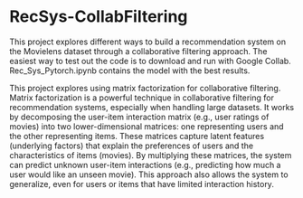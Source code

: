 # RecSys-CollabFiltering
This project explores different ways to build a recommendation system on the Movielens dataset through a collaborative filtering approach. The easiest way to test out the code is to download and run with Google Collab. Rec_Sys_Pytorch.ipynb contains the model with the best results.

This project explores using matrix factorization for collaborative filtering. Matrix factorization is a powerful technique in collaborative filtering for recommendation systems, especially when handling large datasets. It works by decomposing the user-item interaction matrix (e.g., user ratings of movies) into two lower-dimensional matrices: one representing users and the other representing items. These matrices capture latent features (underlying factors) that explain the preferences of users and the characteristics of items (movies). By multiplying these matrices, the system can predict unknown user-item interactions (e.g., predicting how much a user would like an unseen movie). This approach also allows the system to generalize, even for users or items that have limited interaction history.
